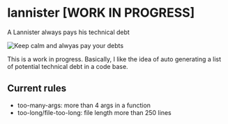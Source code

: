 # lannister [WORK IN PROGRESS]
A Lannister always pays his technical debt

![Keep calm and alwyas pay your debts](https://boomerandecho.com/wp-content/uploads/2014/04/Keep-Calm.jpg)

This is a work in progress. Basically, I like the idea of auto generating a list of potential technical debt in a code base.

## Current rules
* too-many-args: more than 4 args in a function
* too-long/file-too-long: file length more than 250 lines